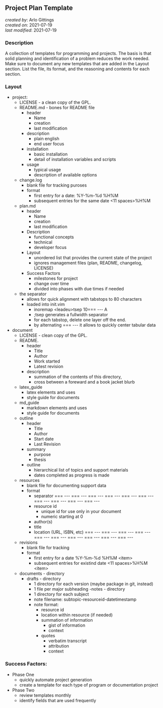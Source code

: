 ## Project Plan Template
_created by_: Arlo Gittings  
_created on_: 2021-07-19  
_last modified_: 2021-07-19  
### Description
A collection of templates for programming and projects. The basis is that solid
planning and identification of a problem reduces the work needed. Make sure to 
document any new templates that are added in the Layout section. List the file,
its format, and the reasoning and contents for each section.
### Layout
- project:
    - LICENSE - a clean copy of the GPL.
    - README.md - bones for README file
        - header
            - Name
            - creation
            - last modification
        - description
            - plain english
            - end user focus
        - installation
            - basic installation
            - detail of installation variables and scripts
        - usage
            - typical usage
            - description of available options
    - change.log
        - blank file for tracking puroses
        - format 
            - first entry for a date: %Y-%m-%d %H%M <entry>
            - subsequent entries for the same date <11 spaces>%H%M <entry>
    - plan.md
        - header
            - Name
            - creation
            - last modification
        - Description
            - functional concepts
            - technical
            - developer focus
        - Layout
            - unordered list that provides the current state of the project
            - ignores management files (plan, README, changelog, LICENSE)
        - Success Factors
            - milestones for project
            - change over time
            - divided into phases with due times if needed
    - the separator
        - allows for quick alignment with tabstops to 80 characters
        - loaded into init.vim
            - inoremap \<leadeu\>tsep <esc>10=== --- <esc>A
            - ;tsep generates a fullwidth separator
            - for each tabstop, delete one layer off the end.
            - by alternating === --- it allows to quickly center tabular data
- document
    - LICENSE - clean copy of the GPL.
    - README.
        - header
            - Title
            - Author
            - Work started
            - Latest revision
        - description
            - summation of the contents of this directory,
            - cross between a foreward and a book jacket blurb
    - latex\_guide
        - latex elements and uses
        - style guide for documents
    - md\_guide
        - markdown elements and uses
        - style guide for documents
    - outline
        - header
            - Title
            - Author
            - Start date
            - Last Revision
        - summary
            - purpose
            - thesis
        - outline
            - hierarchical list of topics and support materials
            - dates completed as progress is made
    - resources
        - blank file for documenting support data
        - format
            - separator
=== --- === --- === --- === --- === --- === --- === --- === --- === --- === --- 
            - resource id
                - unique id for use only in your document
                - numeric starting at 0
            - author(s)
            - title
            - location (URL, ISBN, etc)
=== --- === --- === --- === --- === --- === --- === --- === --- === --- === --- 
    - revisions
        - blank file for tracking 
        - format
            - first entry for a date %Y-%m-%d %H%M \<item\>
            - subsequent entries for existind date \<11 spaces\>%H%M \<item\>
    - documents - directory
        - drafts - directory
            - 1 directory for each version (maybe package in git, instead)
            - 1 file per major subheading 
        -notes - directory
            - 1 directory for each subject
            - note filename: subtopic-resourceid-datetimestamp
            - note format:
                - resource id
                - location within resource (if needed)
                - summation of information
                    - gist of information
                    - context
                - quotes
                    - verbatim transcript
                    - attribution
                    - context
### Success Factors:
- Phase One
    - quickly automate project generation
    - create a template for each type of program or documentation project
- Phase Two
    - review templates monthly
    - identify fields that are used frequently
